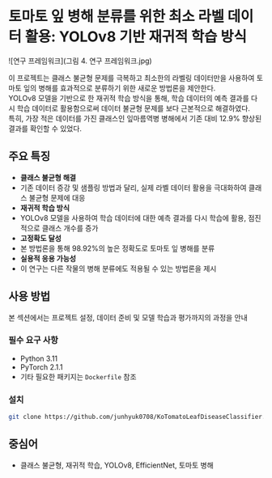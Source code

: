 # 토마토 잎 병해 분류를 위한 최소 라벨 데이터 활용: YOLOv8 기반 재귀적 학습 방식

![연구 프레임워크](그림 4. 연구 프레임워크.jpg)

이 프로젝트는 클래스 불균형 문제를 극복하고 최소한의 라벨링 데이터만을 사용하여 토마토 잎의 병해를 효과적으로 분류하기 위한 새로운 방법론을 제안한다. <br>
YOLOv8 모델을 기반으로 한 재귀적 학습 방식을 통해, 학습 데이터의 예측 결과를 다시 학습 데이터로 활용함으로써 데이터 불균형 문제를 보다 근본적으로 해결하였다. <br>
특히, 가장 적은 데이터를 가진 클래스인 잎마름역병 병해에서 기존 대비 12.9% 향상된 결과를 확인할 수 있었다.

## 주요 특징

- **클래스 불균형 해결**
-   기존 데이터 증강 및 샘플링 방법과 달리, 실제 라벨 데이터 활용을 극대화하여 클래스 불균형 문제에 대응
- **재귀적 학습 방식**
-   YOLOv8 모델을 사용하여 학습 데이터에 대한 예측 결과를 다시 학습에 활용, 점진적으로 클래스 개수를 증가
- **고정확도 달성**
-   본 방법론을 통해 98.92%의 높은 정확도로 토마토 잎 병해를 분류
- **실용적 응용 가능성**
-   이 연구는 다른 작물의 병해 분류에도 적용될 수 있는 방법론을 제시

## 사용 방법

본 섹션에서는 프로젝트 설정, 데이터 준비 및 모델 학습과 평가까지의 과정을 안내

### 필수 요구 사항

- Python 3.11
- PyTorch 2.1.1
- 기타 필요한 패키지는 `Dockerfile` 참조
  

### 설치

```bash
git clone https://github.com/junhyuk0708/KoTomatoLeafDiseaseClassifier.git
```

## 중심어

-  클래스 불균형, 재귀적 학습, YOLOv8, EfficientNet, 토마토 병해
